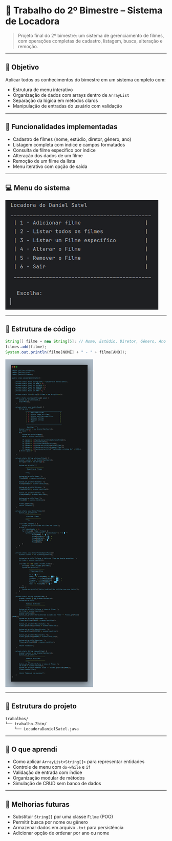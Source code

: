 # 🧩 Trabalho do 2º Bimestre – Sistema de Locadora

> Projeto final do 2º bimestre: um sistema de gerenciamento de filmes, com operações completas de cadastro, listagem, busca, alteração e remoção.

---

## 🎯 Objetivo

Aplicar todos os conhecimentos do bimestre em um sistema completo com:
- Estrutura de menu interativo
- Organização de dados com arrays dentro de `ArrayList`
- Separação da lógica em métodos claros
- Manipulação de entradas do usuário com validação

---

## 🧠 Funcionalidades implementadas

- Cadastro de filmes (nome, estúdio, diretor, gênero, ano)
- Listagem completa com índice e campos formatados
- Consulta de filme específico por índice
- Alteração dos dados de um filme
- Remoção de um filme da lista
- Menu iterativo com opção de saída

---

## 💻 Menu do sistema

![Menu do sistema](.screenshots/sistema-locadora-menu.png)

---

## 🔎 Estrutura de código

```java
String[] filme = new String[5]; // Nome, Estúdio, Diretor, Gênero, Ano
filmes.add(filme);
System.out.println(filme[NOME] + " - " + filme[ANO]);
```

![Código do sistema](.screenshots/sistema-locadora-codigo.png)

---

## 📂 Estrutura do projeto

```
trabalhos/
└── trabalho-2bim/
    └── LocadoraDanielSatel.java
```

---

## 🚀 O que aprendi

- Como aplicar `ArrayList<String[]>` para representar entidades
- Controle de menu com `do-while` e `if`
- Validação de entrada com índice
- Organização modular de métodos
- Simulação de CRUD sem banco de dados

---

## 🔧 Melhorias futuras

- Substituir `String[]` por uma classe `Filme` (POO)
- Permitir busca por nome ou gênero
- Armazenar dados em arquivo `.txt` para persistência
- Adicionar opção de ordenar por ano ou nome
